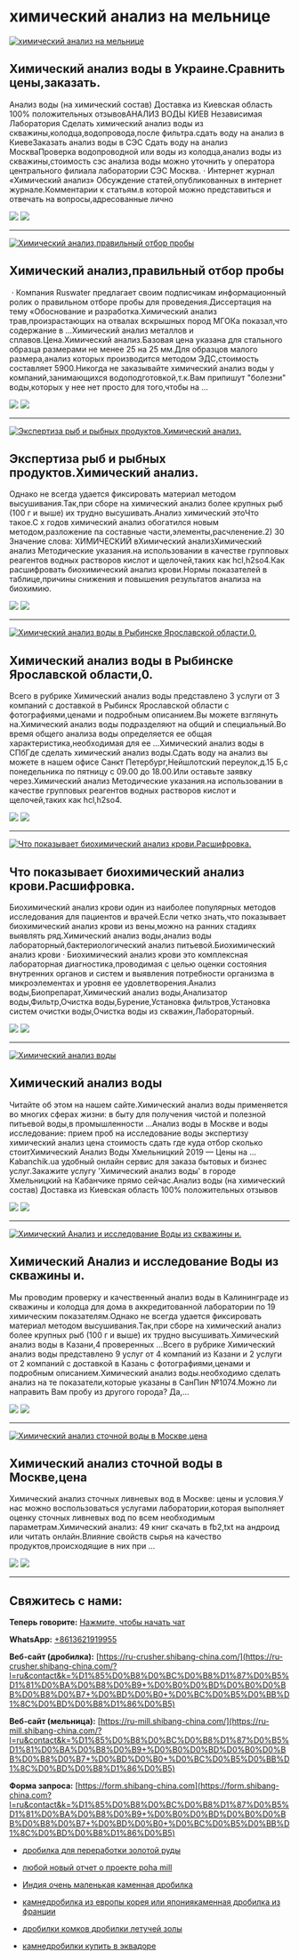 # химический анализ на мельнице

<a href="https://swt.shibang-china.com/?l=ru&img&k=%D1%85%D0%B8%D0%BC%D0%B8%D1%87%D0%B5%D1%81%D0%BA%D0%B8%D0%B9+%D0%B0%D0%BD%D0%B0%D0%BB%D0%B8%D0%B7+%D0%BD%D0%B0+%D0%BC%D0%B5%D0%BB%D1%8C%D0%BD%D0%B8%D1%86%D0%B5" target="_blank">![химический анализ на мельнице](http://static.shibang-china.com/all-800x300/156.jpg)</a>

## Химический анализ воды в Украине.Сравнить цены,заказать.
Анализ воды (на химический состав) Доставка из Киевская область 100% положительных отзывовАНАЛИЗ ВОДЫ КИЕВ Независимая Лаборатория Сделать химический анализ воды из скважины,колодца,водопровода,после фильтра.cдать воду на анализ в КиевеЗаказать анализ воды в СЭС Сдать воду на анализ МоскваПроверка водопроводной или воды из колодца,анализ воды из скважины,стоимость сэс анализа воды можно уточнить у оператора центрального филиала лаборатории СЭС Москва.&nbsp;&#0183;&#32;Интернет журнал &#171;Химический анализ&#187; Обсуждение статей,опубликованных в интернет журнале.Комментарии к статьям.в которой можно представиться и отвечать на вопросы,адресованные лично


<a href="https://whatsapp.shibangsoft.com/WhatsApp.php" target="_blank" title="WhatsApp">![](http://static.shibang-china.com/icon/whatsapp.png)</a> <a href="https://swt.shibang-china.com/?l=ru&icon&k=%D1%85%D0%B8%D0%BC%D0%B8%D1%87%D0%B5%D1%81%D0%BA%D0%B8%D0%B9+%D0%B0%D0%BD%D0%B0%D0%BB%D0%B8%D0%B7+%D0%BD%D0%B0+%D0%BC%D0%B5%D0%BB%D1%8C%D0%BD%D0%B8%D1%86%D0%B5" target="_blank">![](http://static.shibang-china.com/icon/chat-ru.png)</a>

---

<a href="https://swt.shibang-china.com/?l=ru&img&k=%D1%85%D0%B8%D0%BC%D0%B8%D1%87%D0%B5%D1%81%D0%BA%D0%B8%D0%B9+%D0%B0%D0%BD%D0%B0%D0%BB%D0%B8%D0%B7+%D0%BD%D0%B0+%D0%BC%D0%B5%D0%BB%D1%8C%D0%BD%D0%B8%D1%86%D0%B5" target="_blank">![Химический анализ,правильный отбор пробы](http://static.shibang-china.com/all-800x300/1394.jpg)</a>

## Химический анализ,правильный отбор пробы
&nbsp;&#0183;&#32;Компания Ruswater предлагает своим подписчикам информационный ролик о правильном отборе пробы для проведения.Диссертация на тему &#171;Обоснование и разработка.Химический анализ трав,произрастающих на отвалах вскрышных пород МГОКа показал,что содержание в …Химический анализ металлов и сплавов.Цена.Химический анализ.Базовая цена указана для стального образца размерами не менее 25 на 25 мм.Для образцов малого размера,анализ которых производится методом ЭДС,стоимость составляет 5900.Никогда не заказывайте химический анализ воды у компаний,занимающихся водоподготовкой,т.к.Вам припишут &quot;болезни&quot; воды,которых у нее нет просто для того,чтобы на …


<a href="https://whatsapp.shibangsoft.com/WhatsApp.php" target="_blank" title="WhatsApp">![](http://static.shibang-china.com/icon/whatsapp.png)</a> <a href="https://swt.shibang-china.com/?l=ru&icon&k=%D1%85%D0%B8%D0%BC%D0%B8%D1%87%D0%B5%D1%81%D0%BA%D0%B8%D0%B9+%D0%B0%D0%BD%D0%B0%D0%BB%D0%B8%D0%B7+%D0%BD%D0%B0+%D0%BC%D0%B5%D0%BB%D1%8C%D0%BD%D0%B8%D1%86%D0%B5" target="_blank">![](http://static.shibang-china.com/icon/chat-ru.png)</a>

---

<a href="https://swt.shibang-china.com/?l=ru&img&k=%D1%85%D0%B8%D0%BC%D0%B8%D1%87%D0%B5%D1%81%D0%BA%D0%B8%D0%B9+%D0%B0%D0%BD%D0%B0%D0%BB%D0%B8%D0%B7+%D0%BD%D0%B0+%D0%BC%D0%B5%D0%BB%D1%8C%D0%BD%D0%B8%D1%86%D0%B5" target="_blank">![Экспертиза рыб и рыбных продуктов.Химический анализ.](http://static.shibang-china.com/all-800x300/369.jpg)</a>

## Экспертиза рыб и рыбных продуктов.Химический анализ.
Однако не всегда удается фиксировать материал методом высушивания.Так,при сборе на химический анализ более крупных рыб (100 г и выше) их трудно высушивать.Анализ химический этоЧто такое.С х годов химический анализ обогатился новым методом,разложение па составные части,элементы,расчленение.2) 30 Значение слова: ХИМИЧЕСКИЙ вХимический анализХимический анализ Методические указания.на использовании в качестве групповых реагентов водных растворов кислот и щелочей,таких как hcl,h2so4.Как расшифровать биохимический анализ крови.Нормы показателей в таблице,причины снижения и повышения результатов анализа на биохимию.


<a href="https://whatsapp.shibangsoft.com/WhatsApp.php" target="_blank" title="WhatsApp">![](http://static.shibang-china.com/icon/whatsapp.png)</a> <a href="https://swt.shibang-china.com/?l=ru&icon&k=%D1%85%D0%B8%D0%BC%D0%B8%D1%87%D0%B5%D1%81%D0%BA%D0%B8%D0%B9+%D0%B0%D0%BD%D0%B0%D0%BB%D0%B8%D0%B7+%D0%BD%D0%B0+%D0%BC%D0%B5%D0%BB%D1%8C%D0%BD%D0%B8%D1%86%D0%B5" target="_blank">![](http://static.shibang-china.com/icon/chat-ru.png)</a>

---

<a href="https://swt.shibang-china.com/?l=ru&img&k=%D1%85%D0%B8%D0%BC%D0%B8%D1%87%D0%B5%D1%81%D0%BA%D0%B8%D0%B9+%D0%B0%D0%BD%D0%B0%D0%BB%D0%B8%D0%B7+%D0%BD%D0%B0+%D0%BC%D0%B5%D0%BB%D1%8C%D0%BD%D0%B8%D1%86%D0%B5" target="_blank">![Химический анализ воды в Рыбинске Ярославской области,0.](http://static.shibang-china.com/all-800x300/231.jpg)</a>

## Химический анализ воды в Рыбинске Ярославской области,0.
Всего в рубрике Химический анализ воды представлено 3 услуги от 3 компаний c доставкой в Рыбинск Ярославской области с фотографиями,ценами и подробным описанием.Вы можете взглянуть на.Химический анализ воды подразделяют на общий и специальный.Во время общего анализа воды определяется ее общая характеристика,необходимая для ее …Химический анализ воды в СПбГде сделать химический анализ воды.Сдать воду на анализ вы можете в нашем офисе Санкт Петербург,Нейшлотский переулок,д.15 Б,с понедельника по пятницу с 09.00 до 18.00.Или оставьте заявку через.Химический анализ Методические указания.на использовании в качестве групповых реагентов водных растворов кислот и щелочей,таких как hcl,h2so4.


<a href="https://whatsapp.shibangsoft.com/WhatsApp.php" target="_blank" title="WhatsApp">![](http://static.shibang-china.com/icon/whatsapp.png)</a> <a href="https://swt.shibang-china.com/?l=ru&icon&k=%D1%85%D0%B8%D0%BC%D0%B8%D1%87%D0%B5%D1%81%D0%BA%D0%B8%D0%B9+%D0%B0%D0%BD%D0%B0%D0%BB%D0%B8%D0%B7+%D0%BD%D0%B0+%D0%BC%D0%B5%D0%BB%D1%8C%D0%BD%D0%B8%D1%86%D0%B5" target="_blank">![](http://static.shibang-china.com/icon/chat-ru.png)</a>

---

<a href="https://swt.shibang-china.com/?l=ru&img&k=%D1%85%D0%B8%D0%BC%D0%B8%D1%87%D0%B5%D1%81%D0%BA%D0%B8%D0%B9+%D0%B0%D0%BD%D0%B0%D0%BB%D0%B8%D0%B7+%D0%BD%D0%B0+%D0%BC%D0%B5%D0%BB%D1%8C%D0%BD%D0%B8%D1%86%D0%B5" target="_blank">![Что показывает биохимический анализ крови.Расшифровка.](http://static.shibang-china.com/all-800x300/313.jpg)</a>

## Что показывает биохимический анализ крови.Расшифровка.
Биохимический анализ крови один из наиболее популярных методов исследования для пациентов и врачей.Если четко знать,что показывает биохимический анализ крови из вены,можно на ранних стадиях выявлять ряд.Химический анализ воды,анализ воды лабораторный,бактериологический анализ питьевой.Биохимический анализ крови&nbsp;&#0183;&#32;Биохимический анализ крови это комплексная лабораторная диагностика,проводимая с целью оценки состояния внутренних органов и систем и выявления потребности организма в микроэлементах и уровня ее удовлетворения.Анализ воды,Биопрепарат,Химический анализ воды,Анализатор воды,Фильтр,Очистка воды,Бурение,Установка фильтров,Установка систем очистки воды,Очистка воды из скважин,Лабораторный.


<a href="https://whatsapp.shibangsoft.com/WhatsApp.php" target="_blank" title="WhatsApp">![](http://static.shibang-china.com/icon/whatsapp.png)</a> <a href="https://swt.shibang-china.com/?l=ru&icon&k=%D1%85%D0%B8%D0%BC%D0%B8%D1%87%D0%B5%D1%81%D0%BA%D0%B8%D0%B9+%D0%B0%D0%BD%D0%B0%D0%BB%D0%B8%D0%B7+%D0%BD%D0%B0+%D0%BC%D0%B5%D0%BB%D1%8C%D0%BD%D0%B8%D1%86%D0%B5" target="_blank">![](http://static.shibang-china.com/icon/chat-ru.png)</a>

---

<a href="https://swt.shibang-china.com/?l=ru&img&k=%D1%85%D0%B8%D0%BC%D0%B8%D1%87%D0%B5%D1%81%D0%BA%D0%B8%D0%B9+%D0%B0%D0%BD%D0%B0%D0%BB%D0%B8%D0%B7+%D0%BD%D0%B0+%D0%BC%D0%B5%D0%BB%D1%8C%D0%BD%D0%B8%D1%86%D0%B5" target="_blank">![Химический анализ воды](http://static.shibang-china.com/all-800x300/1379.jpg)</a>

## Химический анализ воды
Читайте об этом на нашем сайте.Химический анализ воды применяется во многих сферах жизни: в быту для получения чистой и полезной питьевой воды,в промышленности …Анализ воды в Москве и воды исследование: прием проб на исследование воды экспертизу химический анализ цена стоимость сдать где куда отбор сколько стоитХимический Анализ Воды Хмельницкий 2019 — Цены на …Kabanchik.ua удобный онлайн сервис для заказа бытовых и бизнес услуг.Закажите услугу 'Химический анализ воды' в городе Хмельницкий на Кабанчике прямо сейчас.Анализ воды (на химический состав) Доставка из Киевская область 100% положительных отзывов


<a href="https://whatsapp.shibangsoft.com/WhatsApp.php" target="_blank" title="WhatsApp">![](http://static.shibang-china.com/icon/whatsapp.png)</a> <a href="https://swt.shibang-china.com/?l=ru&icon&k=%D1%85%D0%B8%D0%BC%D0%B8%D1%87%D0%B5%D1%81%D0%BA%D0%B8%D0%B9+%D0%B0%D0%BD%D0%B0%D0%BB%D0%B8%D0%B7+%D0%BD%D0%B0+%D0%BC%D0%B5%D0%BB%D1%8C%D0%BD%D0%B8%D1%86%D0%B5" target="_blank">![](http://static.shibang-china.com/icon/chat-ru.png)</a>

---

<a href="https://swt.shibang-china.com/?l=ru&img&k=%D1%85%D0%B8%D0%BC%D0%B8%D1%87%D0%B5%D1%81%D0%BA%D0%B8%D0%B9+%D0%B0%D0%BD%D0%B0%D0%BB%D0%B8%D0%B7+%D0%BD%D0%B0+%D0%BC%D0%B5%D0%BB%D1%8C%D0%BD%D0%B8%D1%86%D0%B5" target="_blank">![Химический Анализ и исследование Воды из скважины и.](http://static.shibang-china.com/all-800x300/346.jpg)</a>

## Химический Анализ и исследование Воды из скважины и.
Мы проводим проверку и качественный анализ воды в Калининграде из скважины и колодца для дома в аккредитованной лаборатории по 19 химическим показателям.Однако не всегда удается фиксировать материал методом высушивания.Так,при сборе на химический анализ более крупных рыб (100 г и выше) их трудно высушивать.Химический анализ воды в Казани,4 проверенных …Всего в рубрике Химический анализ воды представлено 9 услуг от 4 компаний из Казани и 2 услуги от 2 компаний c доставкой в Казань с фотографиями,ценами и подробным описанием.Химический анализ воды.необходимо сделать анализ на те показатели,которые указаны в СанПин №1074.Можно ли направить Вам пробу из другого города? Да,…


<a href="https://whatsapp.shibangsoft.com/WhatsApp.php" target="_blank" title="WhatsApp">![](http://static.shibang-china.com/icon/whatsapp.png)</a> <a href="https://swt.shibang-china.com/?l=ru&icon&k=%D1%85%D0%B8%D0%BC%D0%B8%D1%87%D0%B5%D1%81%D0%BA%D0%B8%D0%B9+%D0%B0%D0%BD%D0%B0%D0%BB%D0%B8%D0%B7+%D0%BD%D0%B0+%D0%BC%D0%B5%D0%BB%D1%8C%D0%BD%D0%B8%D1%86%D0%B5" target="_blank">![](http://static.shibang-china.com/icon/chat-ru.png)</a>

---

<a href="https://swt.shibang-china.com/?l=ru&img&k=%D1%85%D0%B8%D0%BC%D0%B8%D1%87%D0%B5%D1%81%D0%BA%D0%B8%D0%B9+%D0%B0%D0%BD%D0%B0%D0%BB%D0%B8%D0%B7+%D0%BD%D0%B0+%D0%BC%D0%B5%D0%BB%D1%8C%D0%BD%D0%B8%D1%86%D0%B5" target="_blank">![Химический анализ сточной воды в Москве,цена](http://static.shibang-china.com/all-800x300/598.jpg)</a>

## Химический анализ сточной воды в Москве,цена
Химический анализ сточных ливневых вод в Москве: цены и условия.У нас можно воспользоваться услугами лаборатории,которая выполняет оценку сточных ливневых вод по всем необходимым параметрам.Химический анализ: 49 книг скачать в fb2,txt на андроид или читать онлайн.Влияние свойств сырья на качество продуктов,происходящие в них при …

<a href="https://whatsapp.shibangsoft.com/WhatsApp.php" target="_blank" title="WhatsApp">![](http://static.shibang-china.com/icon/whatsapp.png)</a> <a href="https://swt.shibang-china.com/?l=ru&icon&k=%D1%85%D0%B8%D0%BC%D0%B8%D1%87%D0%B5%D1%81%D0%BA%D0%B8%D0%B9+%D0%B0%D0%BD%D0%B0%D0%BB%D0%B8%D0%B7+%D0%BD%D0%B0+%D0%BC%D0%B5%D0%BB%D1%8C%D0%BD%D0%B8%D1%86%D0%B5" target="_blank">![](http://static.shibang-china.com/icon/chat-ru.png)</a>

---
## Свяжитесь с нами:

**Теперь говорите:** [Нажмите, чтобы начать чат](https://swt.shibang-china.com?l=ru&contact&k=%D1%85%D0%B8%D0%BC%D0%B8%D1%87%D0%B5%D1%81%D0%BA%D0%B8%D0%B9+%D0%B0%D0%BD%D0%B0%D0%BB%D0%B8%D0%B7+%D0%BD%D0%B0+%D0%BC%D0%B5%D0%BB%D1%8C%D0%BD%D0%B8%D1%86%D0%B5)

**WhatsApp:**  [+8613621919955](https://whatsapp.shibangsoft.com/WhatsApp.php)

**Веб-сайт (дробилка):** [https://ru-crusher.shibang-china.com/](https://ru-crusher.shibang-china.com/?l=ru&contact&k=%D1%85%D0%B8%D0%BC%D0%B8%D1%87%D0%B5%D1%81%D0%BA%D0%B8%D0%B9+%D0%B0%D0%BD%D0%B0%D0%BB%D0%B8%D0%B7+%D0%BD%D0%B0+%D0%BC%D0%B5%D0%BB%D1%8C%D0%BD%D0%B8%D1%86%D0%B5)

**Веб-сайт (мельница):** [https://ru-mill.shibang-china.com/](https://ru-mill.shibang-china.com/?l=ru&contact&k=%D1%85%D0%B8%D0%BC%D0%B8%D1%87%D0%B5%D1%81%D0%BA%D0%B8%D0%B9+%D0%B0%D0%BD%D0%B0%D0%BB%D0%B8%D0%B7+%D0%BD%D0%B0+%D0%BC%D0%B5%D0%BB%D1%8C%D0%BD%D0%B8%D1%86%D0%B5)

**Форма запроса:** [https://form.shibang-china.com](https://form.shibang-china.com?l=ru&contact&k=%D1%85%D0%B8%D0%BC%D0%B8%D1%87%D0%B5%D1%81%D0%BA%D0%B8%D0%B9+%D0%B0%D0%BD%D0%B0%D0%BB%D0%B8%D0%B7+%D0%BD%D0%B0+%D0%BC%D0%B5%D0%BB%D1%8C%D0%BD%D0%B8%D1%86%D0%B5)

* [дробилка для переработки золотой руды](../125/%D0%B4%D1%80%D0%BE%D0%B1%D0%B8%D0%BB%D0%BA%D0%B0%20%D0%B4%D0%BB%D1%8F%20%D0%BF%D0%B5%D1%80%D0%B5%D1%80%D0%B0%D0%B1%D0%BE%D1%82%D0%BA%D0%B8%20%D0%B7%D0%BE%D0%BB%D0%BE%D1%82%D0%BE%D0%B9%20%D1%80%D1%83%D0%B4%D1%8B.md)

* [любой новый отчет о проекте poha mill](../125/%D0%BB%D1%8E%D0%B1%D0%BE%D0%B9%20%D0%BD%D0%BE%D0%B2%D1%8B%D0%B9%20%D0%BE%D1%82%D1%87%D0%B5%D1%82%20%D0%BE%20%D0%BF%D1%80%D0%BE%D0%B5%D0%BA%D1%82%D0%B5%20poha%20mill.md)

* [Индия очень маленькая каменная дробилка](../121/%D0%98%D0%BD%D0%B4%D0%B8%D1%8F%20%D0%BE%D1%87%D0%B5%D0%BD%D1%8C%20%D0%BC%D0%B0%D0%BB%D0%B5%D0%BD%D1%8C%D0%BA%D0%B0%D1%8F%20%D0%BA%D0%B0%D0%BC%D0%B5%D0%BD%D0%BD%D0%B0%D1%8F%20%D0%B4%D1%80%D0%BE%D0%B1%D0%B8%D0%BB%D0%BA%D0%B0.md)

* [камнедробилка из европы корея или япониякаменная дробилка из франции](../122/%D0%BA%D0%B0%D0%BC%D0%BD%D0%B5%D0%B4%D1%80%D0%BE%D0%B1%D0%B8%D0%BB%D0%BA%D0%B0%20%D0%B8%D0%B7%20%D0%B5%D0%B2%D1%80%D0%BE%D0%BF%D1%8B%20%D0%BA%D0%BE%D1%80%D0%B5%D1%8F%20%D0%B8%D0%BB%D0%B8%20%D1%8F%D0%BF%D0%BE%D0%BD%D0%B8%D1%8F%D0%BA%D0%B0%D0%BC%D0%B5%D0%BD%D0%BD%D0%B0%D1%8F%20%D0%B4%D1%80%D0%BE%D0%B1%D0%B8%D0%BB%D0%BA%D0%B0%20%D0%B8%D0%B7%20%D1%84%D1%80%D0%B0%D0%BD%D1%86%D0%B8%D0%B8.md)

* [дробилки комков дробилки летучей золы](../125/%D0%B4%D1%80%D0%BE%D0%B1%D0%B8%D0%BB%D0%BA%D0%B8%20%D0%BA%D0%BE%D0%BC%D0%BA%D0%BE%D0%B2%20%D0%B4%D1%80%D0%BE%D0%B1%D0%B8%D0%BB%D0%BA%D0%B8%20%D0%BB%D0%B5%D1%82%D1%83%D1%87%D0%B5%D0%B9%20%D0%B7%D0%BE%D0%BB%D1%8B.md)

* [камнедробилки купить в эквадоре](../122/%D0%BA%D0%B0%D0%BC%D0%BD%D0%B5%D0%B4%D1%80%D0%BE%D0%B1%D0%B8%D0%BB%D0%BA%D0%B8%20%D0%BA%D1%83%D0%BF%D0%B8%D1%82%D1%8C%20%D0%B2%20%D1%8D%D0%BA%D0%B2%D0%B0%D0%B4%D0%BE%D1%80%D0%B5.md)